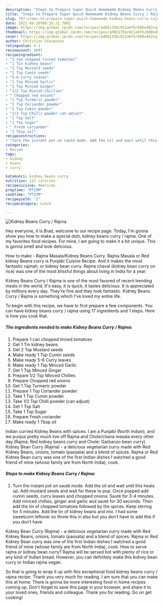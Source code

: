 ```yaml
---
description: "Steps to Prepare Super Quick Homemade Kidney Beans Curry / Rajma"
title: "Steps to Prepare Super Quick Homemade Kidney Beans Curry / Rajma"
slug: 787-steps-to-prepare-super-quick-homemade-kidney-beans-curry-rajma
date: 2021-08-28T00:35:21.790Z
image: https://img-global.cpcdn.com/recipes/ad6b135bc021a6fb/680x482cq70/kidney-beans-curry-rajma-recipe-main-photo.jpg
thumbnail: https://img-global.cpcdn.com/recipes/ad6b135bc021a6fb/680x482cq70/kidney-beans-curry-rajma-recipe-main-photo.jpg
cover: https://img-global.cpcdn.com/recipes/ad6b135bc021a6fb/680x482cq70/kidney-beans-curry-rajma-recipe-main-photo.jpg
author: Christian Stevenson
ratingvalue: 4.1
reviewcount: 4607
recipeingredient:
- "1 can chopped tinned tomatoes"
- "1 Tin kidney beans"
- "2 Tsp Mustard seeds"
- "1 Tsp Cumin seeds"
- "5-6 Curry leaves"
- "1 Tsp Minced Garlic"
- "1 Tsp Minced Ginger"
- "1/2 Tsp Minced Chillies"
- " Chopped red onions"
- "1 Tsp Turmeric powder"
- "1 Tsp Coriander powder"
- "1 Tsp Cumin powder"
- "1/2 Tsp Chilli powder can adjust"
- "1 Tsp Salt"
- "1 Tsp Sugar"
- " Fresh coriander"
- "1 Tbsp oil"
recipeinstructions:
- "Turn the instant pot on sauté mode. Add the oil and wait until this heats up. Add mustard seeds and wait for these to pop. Once popped add cumin seeds, curry leaves and chopped onions. Sauté for 3-4 minutes. Add minced chillies, ginger and garlic and sauté for 30 seconds. Then add the tin of chopped tomatoes followed by the spices. Keep stirring for 5 minutes. Add the tin of kidney beans and mix. I had some sweetcorn leftover so threw this in also but you don’t have to add this if you don’t have"
categories:
- Recipe
tags:
- kidney
- beans
- curry

katakunci: kidney beans curry 
nutrition: 123 calories
recipecuisine: American
preptime: "PT29M"
cooktime: "PT37M"
recipeyield: "1"
recipecategory: Lunch

---
```



![Kidney Beans Curry / Rajma](https://img-global.cpcdn.com/recipes/ad6b135bc021a6fb/680x482cq70/kidney-beans-curry-rajma-recipe-main-photo.jpg)

Hey everyone, it is Brad, welcome to our recipe page. Today, I'm gonna show you how to make a special dish, kidney beans curry / rajma. One of my favorites food recipes. For mine, I am going to make it a bit unique. This is gonna smell and look delicious.

How to make - Rajma Masala/Kidney Beans Curry. Rajma Masala or Red kidney Beans curry is Punjabi Cuisine Recipe. And it makes the most fantastic rajmah, or kidney bean curry. Rajma chaval (kidney bean curry on rice) was one of the most blissful things about living in India for a year.

Kidney Beans Curry / Rajma is one of the most favored of recent trending meals in the world. It's easy, it is quick, it tastes delicious. It is appreciated by millions every day. They're fine and they look fantastic. Kidney Beans Curry / Rajma is something which I've loved my entire life.


To begin with this recipe, we have to first prepare a few components. You can have kidney beans curry / rajma using 17 ingredients and 1 steps. Here is how you cook that.

<!--inarticleads1-->

##### The ingredients needed to make Kidney Beans Curry / Rajma:

1. Prepare 1 can chopped tinned tomatoes
1. Get 1 Tin kidney beans
1. Get 2 Tsp Mustard seeds
1. Make ready 1 Tsp Cumin seeds
1. Make ready 5-6 Curry leaves
1. Make ready 1 Tsp Minced Garlic
1. Get 1 Tsp Minced Ginger
1. Prepare 1/2 Tsp Minced Chillies
1. Prepare  Chopped red onions
1. Get 1 Tsp Turmeric powder
1. Prepare 1 Tsp Coriander powder
1. Take 1 Tsp Cumin powder
1. Take 1/2 Tsp Chilli powder (can adjust)
1. Get 1 Tsp Salt
1. Take 1 Tsp Sugar
1. Prepare  Fresh coriander
1. Make ready 1 Tbsp oil


Indian curried Kidney Beans with spices. I am a Punjabi (North Indian), and we punjus pretty much live off Rajma and Chole/chana masala every other day.(Rajma: Red kidney beans curry and Chole: Garbanzo bean curry). Kidney Bean Curry (Rajma) - a delicious vegetarian curry made with Red Kidney Beans, onions, tomato (passata) and a blend of spices. Rajma or Red Kidney Bean curry was one of the first Indian dishes I watched a good friend of mine (whose family are from North India), cook. 

<!--inarticleads2-->

##### Steps to make Kidney Beans Curry / Rajma:

1. Turn the instant pot on sauté mode. Add the oil and wait until this heats up. Add mustard seeds and wait for these to pop. Once popped add cumin seeds, curry leaves and chopped onions. Sauté for 3-4 minutes. Add minced chillies, ginger and garlic and sauté for 30 seconds. Then add the tin of chopped tomatoes followed by the spices. Keep stirring for 5 minutes. Add the tin of kidney beans and mix. I had some sweetcorn leftover so threw this in also but you don’t have to add this if you don’t have


Kidney Bean Curry (Rajma) - a delicious vegetarian curry made with Red Kidney Beans, onions, tomato (passata) and a blend of spices. Rajma or Red Kidney Bean curry was one of the first Indian dishes I watched a good friend of mine (whose family are from North India), cook. How to serve rajma or kidney bean curry? Rajma will be served hot with plenty of rice or any kind of Indian bread. However, you can definitely make this kidney bean curry or Indian rajma vegan. 

So that is going to wrap it up with this exceptional food kidney beans curry / rajma recipe. Thank you very much for reading. I am sure that you can make this at home. There is gonna be more interesting food in home recipes coming up. Don't forget to save this page in your browser, and share it to your loved ones, friends and colleague. Thank you for reading. Go on get cooking!
